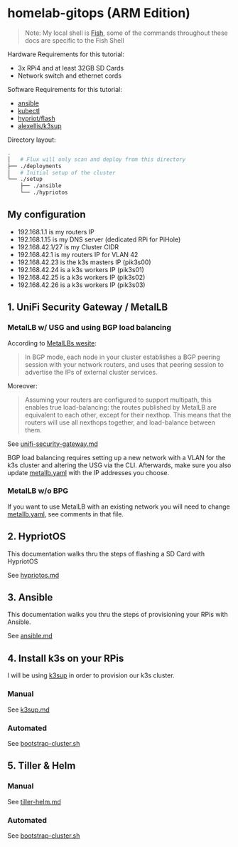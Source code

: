 # homelab-gitops (ARM Edition)

> Note: My local shell is [Fish](https://fishshell.com/), some of the commands throughout these docs are specific to the Fish Shell

Hardware Requirements for this tutorial:

- 3x RPi4 and at least 32GB SD Cards
- Network switch and ethernet cords

Software Requirements for this tutorial:

- [ansible](https://docs.ansible.com/ansible/latest/installation_guide/intro_installation.html)
- [kubectl](https://kubernetes.io/docs/tasks/tools/install-kubectl/)
- [hypriot/flash](https://github.com/hypriot/flash)
- [alexellis/k3sup](https://github.com/alexellis/k3sup)

Directory layout:

```bash
.
│   # Flux will only scan and deploy from this directory
├── ./deployments
│   # Initial setup of the cluster
└── ./setup
    ├── ./ansible
    └── ./hypriotos
```

## My configuration

- 192.168.1.1 is my routers IP
- 192.168.1.15 is my DNS server (dedicated RPi for PiHole)
- 192.168.42.1/27 is my Cluster CIDR
- 192.168.42.1 is my routers IP for VLAN 42
- 192.168.42.23 is the k3s masters IP (pik3s00)
- 192.168.42.24 is a k3s workers IP (pik3s01)
- 192.168.42.25 is a k3s workers IP (pik3s02)
- 192.168.42.26 is a k3s workers IP (pik3s03)

## 1. UniFi Security Gateway / MetalLB

### MetalLB w/ USG and using BGP load balancing

According to [MetalLBs wesite](https://metallb.universe.tf/concepts/bgp/):

> In BGP mode, each node in your cluster establishes a BGP peering session with your network routers, and uses that peering session to advertise the IPs of external cluster services.

Moreover:

> Assuming your routers are configured to support multipath, this enables true load-balancing: the routes published by MetalLB are equivalent to each other, except for their nexthop. This means that the routers will use all nexthops together, and load-balance between them.

See [unifi-security-gateway.md](docs/1-unifi-security-gateway.md)

BGP load balancing requires setting up a new network with a VLAN for the k3s cluster and altering the USG via the CLI. Afterwards, make sure you also update [metallb.yaml](deployments/kube-system/metallb/metallb.yaml) with the IP addresses you choose.

### MetalLB w/o BPG

If you want to use MetalLB with an existing network you will need to change [metallb.yaml](deployments/kube-system/metallb/metallb.yaml), see comments in that file.

## 2. HypriotOS

This documentation walks thru the steps of flashing a SD Card with HypriotOS

See [hypriotos.md](docs/2-hypriotos.md)

## 3. Ansible

This documentation walks you thru the steps of provisioning your RPis with Ansible.

See [ansible.md](docs/3-ansible.md)

## 4. Install k3s on your RPis

I will be using [k3sup](https://github.com/alexellis/k3sup) in order to provision our k3s cluster.

### Manual

See [k3sup.md](docs/4-k3sup.md)

### Automated

See [bootstrap-cluster.sh](setup/bootstrap-cluster.sh)

## 5. Tiller & Helm

### Manual

See [tiller-helm.md](docs/5-tiller-helm.md)

### Automated

See [bootstrap-cluster.sh](setup/bootstrap-cluster.sh)
